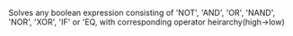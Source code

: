 Solves any boolean expression consisting of 'NOT', 'AND', 'OR', 'NAND', 'NOR', 'XOR', 'IF' or 'EQ, with corresponding operator heirarchy(high->low)

